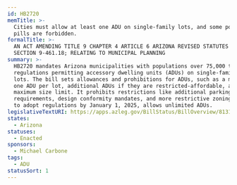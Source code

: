 ```yaml
---
id: HB2720
memTitle: >-
  Cities must allow at least one ADU on single-family lots, and some poison
  pills are forbidden.
formalTitle: >-
  AN ACT AMENDING TITLE 9 CHAPTER 4 ARTICLE 6 ARIZONA REVISED STATUTES BY ADDING
  SECTION 9-461.18; RELATING TO MUNICIPAL PLANNING
summary: >-
  HB2720 mandates Arizona municipalities with populations over 75,000 to adopt
  regulations permitting accessory dwelling units (ADUs) on single-family zoned
  lots. The bill sets allowances and prohibitions for ADUs, such as a minimum of
  one ADU per lot, additional ADUs if they are restricted-affordable, and a
  maximum size limit. It prohibits restrictions like additional parking
  requirements, design conformity mandates, and more restrictive zoning. Failure
  to adopt regulations by January 1, 2025, allows unlimited ADUs.
legislativeTextURI: https://apps.azleg.gov/BillStatus/BillOverview/81315
states:
  - Arizona
statuses:
  - Enacted
sponsors:
  - Michael Carbone
tags:
  - ADU
statusSort: 1
---
```

